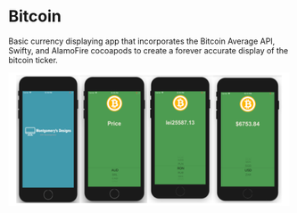 # Bitcoin
Basic currency displaying app that incorporates the Bitcoin Average API, Swifty, and AlamoFire cocoapods to create a forever accurate display of the bitcoin ticker. 

![Final Product](bitcoin.png)

